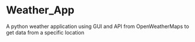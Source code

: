 # Weather_App
A python weather application using GUI and API from OpenWeatherMaps to get data from a specific location
